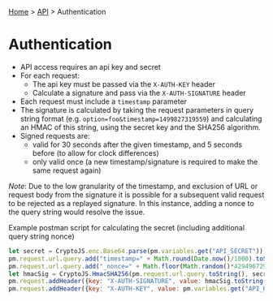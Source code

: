 [Home](../../README.md) > [API](../API.md) > Authentication

# Authentication

- API access requires an api key and secret
- For each request:
    - The api key must be passed via the `X-AUTH-KEY` header
    - Calculate a signature and pass via the `X-AUTH-SIGNATURE` header
- Each request must include a `timestamp` parameter
- The signature is calculated by taking the request parameters in query string format (e.g.
  `option=foo&timestamp=1499827319559`) and calculating an HMAC of this string, using the secret key and the SHA256 algorithm.
- Signed requests are:
    - valid for 30 seconds after the given timestamp, and 5 seconds before (to allow for clock differences)
    - only valid once (a new timestamp/signature is required to make the same request again)

*Note*: Due to the low granularity of the timestamp, and exclusion of URL or request body from the signature it is
possible for a subsequent valid request to be rejected as a replayed signature. In this instance, adding a nonce to the
query string would resolve the issue.

Example postman script for calculating the secret (including additional query string nonce)
```js
let secret = CryptoJS.enc.Base64.parse(pm.variables.get("API_SECRET"));
pm.request.url.query.add("timestamp=" + Math.round(Date.now()/1000).toString());
pm.request.url.query.add("_nonce=" + Math.floor(Math.random()*4294967296).toString(16));
let hmacSig = CryptoJS.HmacSHA256(pm.request.url.query.toString(), secret);
pm.request.addHeader({key: "X-AUTH-SIGNATURE", value: hmacSig.toString(CryptoJS.enc.Base64)});
pm.request.addHeader({key: "X-AUTH-KEY", value: pm.variables.get("API_KEY")});
```
